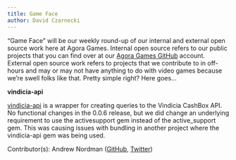 ```yaml
---
title: Game Face
author: David Czarnecki
---
```

“Game Face” will be our weekly round-up of our internal and external open source work here at Agora Games. Internal open source refers to our public projects that you can find over at our [Agora Games GitHub](https://github.com/agoragames/) account. External open source work refers to projects that we contribute to in off-hours and may or may not have anything to do with video games because we’re swell folks like that. Pretty simple right? Here goes…

 **vindicia-api**

 [vindicia-api](https://github.com/agoragames/vindicia-api/) is a wrapper for creating queries to the Vindicia CashBox API. No functional changes in the 0.0.6 release, but we did change an underlying requirement to use the activesupport gem instead of the active_support gem. This was causing issues with bundling in another project where the vindicia-api gem was being used.

 Contributor(s): Andrew Nordman ([GitHub](https://github.com/cadwallion), [Twitter](https://twitter.com/cadwallion))
